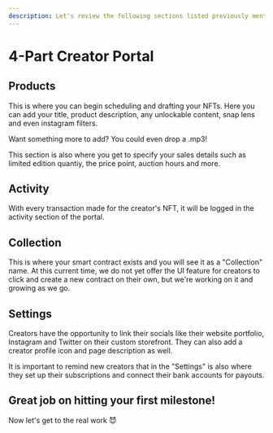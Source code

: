 ```yaml
---
description: Let's review the following sections listed previously mentioned!
---
```


# 4-Part Creator Portal

## Products

This is where you can begin scheduling and drafting your NFTs. Here you can add your title, product description, any unlockable content, snap lens and even instagram filters. 

Want something more to add? You could even drop a .mp3! 

This section is also where you get to specify your sales details such as limited edition quantiy, the price point, auction hours and more. 

## Activity

With every transaction made for the creator's NFT, it will be logged in the activity section of the portal. 

## Collection

This is where your smart contract exists and you will see it as a "Collection" name. At this current time, we do not yet offer the UI feature for creators to click and create a new contract on their own, but we're working on it and growing as we go. 

## Settings

Creators have the opportunity to link their socials like their website portfolio, Instagram and Twitter on their custom storefront. They can also add a creator profile icon and page description as well. 

It is important to remind new creators that in the "Settings" is also where they set up their subscriptions and connect their bank accounts for payouts.

## Great job on hitting your first milestone!

Now let's get to the real work 😈

